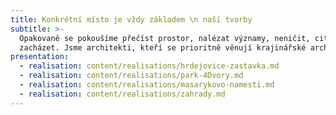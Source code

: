 ```yaml
---
title: Konkrétní místo je vždy základem \n naší tvorby
subtitle: >-
  Opakovaně se pokoušíme přečíst prostor, nalézat významy, neničit, citlivě
  zacházet. Jsme architekti, kteří se prioritně věnují krajinářské architektuře.
presentation:
  - realisation: content/realisations/hrdejovice-zastavka.md
  - realisation: content/realisations/park-4Dvory.md
  - realisation: content/realisations/masarykovo-namesti.md
  - realisation: content/realisations/zahrady.md
---
```


